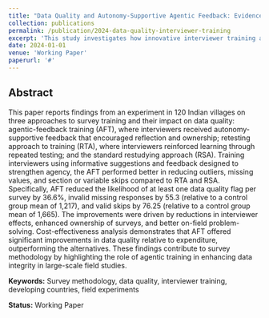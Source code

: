 ```yaml
---
title: "Data Quality and Autonomy-Supportive Agentic Feedback: Evidence from an Interviewer Training Experiment"
collection: publications
permalink: /publication/2024-data-quality-interviewer-training
excerpt: 'This study investigates how innovative interviewer training approaches enhance data quality in large-scale household surveys in developing countries.'
date: 2024-01-01
venue: 'Working Paper'
paperurl: '#'
---
```


## Abstract

This paper reports findings from an experiment in 120 Indian villages on three approaches to survey training and their impact on data quality: agentic-feedback training (AFT), where interviewers received autonomy-supportive feedback that encouraged reflection and ownership; retesting approach to training (RTA), where interviewers reinforced learning through repeated testing; and the standard restudying approach (RSA). Training interviewers using informative suggestions and feedback designed to strengthen agency, the AFT performed better in reducing outliers, missing values, and section or variable skips compared to RTA and RSA. Specifically, AFT reduced the likelihood of at least one data quality flag per survey by 36.6%, invalid missing responses by 55.3 (relative to a control group mean of 1,217), and valid skips by 76.25 (relative to a control group mean of 1,665). The improvements were driven by reductions in interviewer effects, enhanced ownership of surveys, and better on-field problem-solving. Cost-effectiveness analysis demonstrates that AFT offered significant improvements in data quality relative to expenditure, outperforming the alternatives. These findings contribute to survey methodology by highlighting the role of agentic training in enhancing data integrity in large-scale field studies.

**Keywords:** Survey methodology, data quality, interviewer training, developing countries, field experiments

**Status:** Working Paper